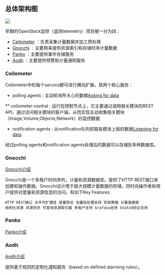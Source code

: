 ## 总体架构图
![](https://docs.openstack.org/developer/ceilometer/_images/ceilo-arch.png)

早期的OpenStack监控（遥测telemetry）项目被一分为四：

* [Ceilometer](https://github.com/markfengyunzhou/ceilometer/blob/master/%E7%B3%BB%E7%BB%9F%E6%9E%B6%E6%9E%84.md#ceilometer) ：负责采集计量数据并加工预处理
* [Gnocchi](https://github.com/markfengyunzhou/ceilometer/blob/master/%E7%B3%BB%E7%BB%9F%E6%9E%B6%E6%9E%84.md#gnocchi) ：主要用来提供资源索引和存储时序计量数据
* [Panko](https://github.com/markfengyunzhou/ceilometer/blob/master/%E7%B3%BB%E7%BB%9F%E6%9E%B6%E6%9E%84.md#panko) ：主要提供事件存储服务
* [Aodh](https://github.com/markfengyunzhou/ceilometer/blob/master/%E7%B3%BB%E7%BB%9F%E6%9E%B6%E6%9E%84.md#aodh) ：主要提供预警和计量通知服务

### Ceilometer

Ceilometer中的每个service都可进行横向扩展，其两个核心服务：

* polling agents : 主动轮询所关心的数据[Asking for data](https://docs.openstack.org/developer/ceilometer/architecture.html#polling-agents-asking-for-data)

** ceilometer-central : 运行在控制节点上，它主要通过调用相关模块的REST API，通过访问相关模块的客户端，从而实现主动收集相关模块（Image,Volume,Objects,Network）的监控数据
* notification agents : 从notification队列抓取各模块上报的数据[Listening for data](https://docs.openstack.org/developer/ceilometer/architecture.html#notification-agents-listening-for-data)

经过polling agents和notification agents处理后的数据可以存储到多种数据库。 

### Gnocchi
[Gnocchi介绍](http://gnocchi.xyz/index.html)

Gnocchi是一个多租户时间序列，计量和资源数据库。提供了HTTP REST接口来创建和操作数据。Gnocchi设计用于超大规模计量数据的存储，同时向操作者和用户提供对度量和资源信息的访问。有如下Key Features:
```
HTTP REST接口 水平可扩展性 度量聚合 测量批处理支持 存档策略 计量值搜索
结构化资源 资源历史 可查询资源索引器 多租户支持 Grafana支持 Statsd协议支持
```

### Panko

[Panko介绍](https://docs.openstack.org/developer/panko/)

### Aodh

[Aodh介绍](https://docs.openstack.org/developer/aodh/architecture.html)

提供基于规则的定制化通知服务（based on defined alarming rules）。
